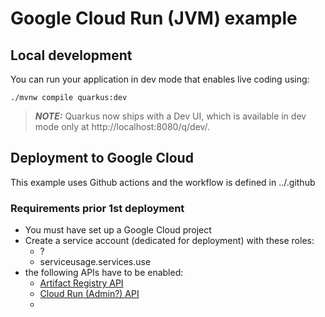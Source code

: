 # Google Cloud Run (JVM) example

## Local development

You can run your application in dev mode that enables live coding using:
```shell script
./mvnw compile quarkus:dev
```

> **_NOTE:_**  Quarkus now ships with a Dev UI, which is available in dev mode only at http://localhost:8080/q/dev/.

## Deployment to Google Cloud

This example uses Github actions and the workflow is defined in ../.github

### Requirements prior 1st deployment

- You must have set up a Google Cloud project
- Create a service account (dedicated for deployment) with these roles:
  - ?
  - serviceusage.services.use
- the following APIs have to be enabled:
  - [Artifact Registry API](https://console.cloud.google.com/marketplace/product/google/artifactregistry.googleapis.com)
  - [Cloud Run (Admin?) API](https://console.cloud.google.com/apis/library/run.googleapis.com)
  - 